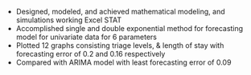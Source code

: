 -	Designed, modeled, and achieved mathematical modeling, and simulations working Excel STAT
-	Accomplished single and double exponential method for forecasting model for univariate data for 6 parameters
-	Plotted 12 graphs consisting triage levels, & length of stay with forecasting error of 0.2 and 0.16 respectively 
-	Compared with ARIMA model with least forecasting error of 0.09
